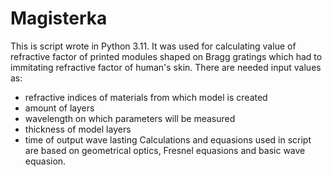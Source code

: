 # Magisterka
This is script wrote in Python 3.11.
It was used for calculating value of refractive factor of printed modules shaped on Bragg gratings which had to immitating refractive factor of human's skin.
There are needed input values as:
- refractive indices of materials from which model is created
- amount of layers
- wavelength on which parameters will be measured
- thickness of model layers
- time of output wave lasting
Calculations and equasions used in script are based on geometrical optics, Fresnel equasions and basic wave equasion.
